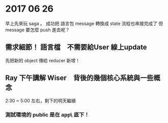 # 2017 06 26

早上先來玩 saga 。
成功把 語言包 message 轉換成 state
流程也串接完成了
但 message 要怎麼 push 進去呢？

## 需求細節！ 語言檔　不需要給User 線上update 

先把新的 object 傳給 reducer 新增！


## Ray 下午講解 Wiser　背後的幾個核心系統與一些概念

2:30 ~ 5:00 左右，剩下的明天繼續


### 測試環境的 public 是在 app\ 底下！
